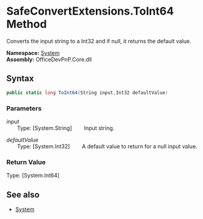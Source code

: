# SafeConvertExtensions.ToInt64 Method  
Converts the input string to a Int32 and if null, it returns the default value.  

**Namespace:** [System](System.md)  
**Assembly:** OfficeDevPnP.Core.dll  
## Syntax
```C#
public static long ToInt64(String input,Int32 defaultValue)
```
### Parameters
*input*  
&emsp;&emsp;Type: [System.String] 
&emsp;&emsp;Input string.  
  
*defaultValue*  
&emsp;&emsp;Type: [System.Int32] 
&emsp;&emsp;A default value to return for a null input value.  
  
### Return Value
Type: [System.Int64]  

## See also
- [System](System.md)
